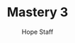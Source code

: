 ---
image: /assets/img/kl/kl_mastery_3.png
title: Mastery 3
number: 3
categories:
  - Meditations
  - Mastery
author: Hope Staff
notes: Mastery 3
embed: >-
  <iframe style="border-radius:12px" src="https://open.spotify.com/embed/episode/5Kh1TouPxPJs9TgrAXDTbJ?utm_source=generator" width="100%" height="352" frameBorder="0" allowfullscreen="" allow="autoplay; clipboard-write; encrypted-media; fullscreen; picture-in-picture" loading="lazy"></iframe>
transcript: >-
  SOME LINES OF TEXT START HERE
---